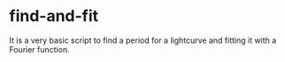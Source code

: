 # find-and-fit
It is a very basic script to find a period for a lightcurve and fitting it with a Fourier function.
